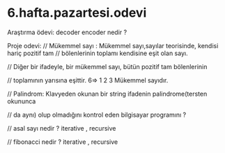 # 6.hafta.pazartesi.odevi

Araştırma ödevi: decoder encoder nedir ?

Proje odevi: // Mükemmel sayı : Mükemmel sayı,sayılar teorisinde, kendisi hariç pozitif tam 
// bölenlerinin toplamı kendisine eşit olan sayı. 

// Diğer bir ifadeyle, bir mükemmel sayı, bütün pozitif tam bölenlerinin 

// toplamının yarısına eşittir. 6=> 1 2 3 Mükemmel sayıdır.

// Palindrom: Klavyeden okunan bir string ifadenin palindrome(tersten okununca

// da aynı) olup olmadığını kontrol eden bilgisayar programını ?

// asal sayı nedir ? iterative , recursive

// fibonacci nedir ? iterative , recursive
